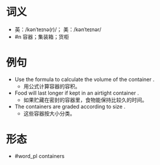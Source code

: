 # 词义
- 英：/kənˈteɪnə(r)/； 美：/kənˈteɪnər/
- #n 容器；集装箱；货柜
# 例句
- Use the formula to calculate the volume of the container .
	- 用公式计算容器的容积。
- Food will last longer if kept in an airtight container .
	- 如果贮藏在密封的容器里，食物能保持比较久的时间。
- The containers are graded according to size .
	- 这些容器按大小分类。
# 形态
- #word_pl containers
